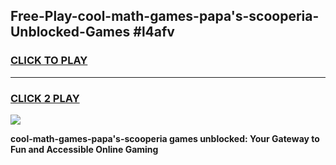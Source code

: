 
## Free-Play-cool-math-games-papa's-scooperia-Unblocked-Games #l4afv
<h3>
<a href="https://news.freeplayer.one?title=cool-math-games-papa's-scooperia&ref=8M">CLICK TO PLAY</a></h3>
<hr>

<h3>
<a href="https://news.freeplayer.one?title=cool-math-games-papa's-scooperia&ref=8M">CLICK 2 PLAY</a>
  
</h3>

<a href="https://news.freeplayer.one?title=cool-math-games-papa's-scooperia&ref=8M"><img src="https://clearcache.store/games.png"></a>


**cool-math-games-papa's-scooperia games unblocked: Your Gateway to Fun and Accessible Online Gaming**
